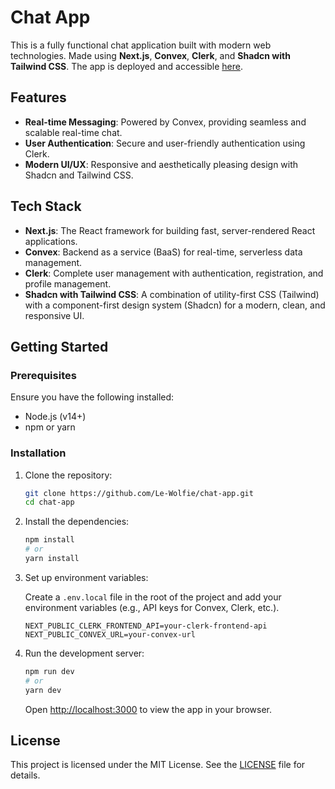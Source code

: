 # Chat App

This is a fully functional chat application built with modern web technologies. Made using **Next.js**, **Convex**, **Clerk**, and **Shadcn with Tailwind CSS**. 
The app is deployed and accessible [here](https://chat-app-zelo.vercel.app/conversations).

## Features

- **Real-time Messaging**: Powered by Convex, providing seamless and scalable real-time chat.
- **User Authentication**: Secure and user-friendly authentication using Clerk.
- **Modern UI/UX**: Responsive and aesthetically pleasing design with Shadcn and Tailwind CSS.

## Tech Stack

- **Next.js**: The React framework for building fast, server-rendered React applications.
- **Convex**: Backend as a service (BaaS) for real-time, serverless data management.
- **Clerk**: Complete user management with authentication, registration, and profile management.
- **Shadcn with Tailwind CSS**: A combination of utility-first CSS (Tailwind) with a component-first design system (Shadcn) for a modern, clean, and responsive UI.

## Getting Started

### Prerequisites

Ensure you have the following installed:

- Node.js (v14+)
- npm or yarn

### Installation

1. Clone the repository:

   ```bash
   git clone https://github.com/Le-Wolfie/chat-app.git
   cd chat-app
   ```

2. Install the dependencies:

   ```bash
   npm install
   # or
   yarn install
   ```

3. Set up environment variables:

   Create a `.env.local` file in the root of the project and add your environment variables (e.g., API keys for Convex, Clerk, etc.).

   ```plaintext
   NEXT_PUBLIC_CLERK_FRONTEND_API=your-clerk-frontend-api
   NEXT_PUBLIC_CONVEX_URL=your-convex-url
   ```

4. Run the development server:

   ```bash
   npm run dev
   # or
   yarn dev
   ```

   Open [http://localhost:3000](http://localhost:3000) to view the app in your browser.

## License

This project is licensed under the MIT License. See the [LICENSE](LICENSE) file for details.
